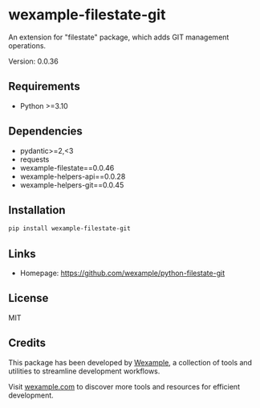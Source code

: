 # wexample-filestate-git

An extension for "filestate" package, which adds GIT management operations.

Version: 0.0.36

## Requirements

- Python >=3.10

## Dependencies

- pydantic>=2,<3
- requests
- wexample-filestate==0.0.46
- wexample-helpers-api==0.0.28
- wexample-helpers-git==0.0.45

## Installation

```bash
pip install wexample-filestate-git
```

## Links

- Homepage: https://github.com/wexample/python-filestate-git

## License

MIT
## Credits

This package has been developed by [Wexample](https://wexample.com), a collection of tools and utilities to streamline development workflows.

Visit [wexample.com](https://wexample.com) to discover more tools and resources for efficient development.